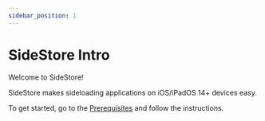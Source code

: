 ```yaml
---
sidebar_position: 1
---
```


# SideStore Intro

Welcome to SideStore!

SideStore makes sideloading applications on iOS/iPadOS 14+ devices easy.

To get started, go to the [Prerequisites](getting-started/prerequisites.mdx) and follow the instructions.
